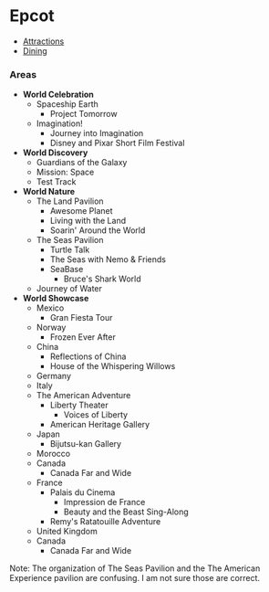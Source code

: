 # Epcot

- [Attractions](https://github.com/asemanko/travel-plans/blob/master/destination/north-america/usa/fl/disney-world/epcot/epcot-attractions.md)
- [Dining](https://github.com/asemanko/travel-plans/blob/master/destination/north-america/usa/fl/disney-world/epcot/epcot-dining.md)


### Areas

- **World Celebration**
  - Spaceship Earth
    - Project Tomorrow
  - Imagination!
    - Journey into Imagination
    - Disney and Pixar Short Film Festival
- **World Discovery**
  - Guardians of the Galaxy
  - Mission: Space
  - Test Track
- **World Nature**
  - The Land Pavilion
    - Awesome Planet
    - Living with the Land
    - Soarin' Around the World
  - The Seas Pavilion
    - Turtle Talk
    - The Seas with Nemo & Friends
    - SeaBase
      - Bruce's Shark World
  - Journey of Water
- **World Showcase**
  - Mexico
    - Gran Fiesta Tour
  - Norway
    - Frozen Ever After
  - China
    - Reflections of China
    - House of the Whispering Willows
  - Germany
  - Italy
  - The American Adventure
    - Liberty Theater
      - Voices of Liberty
    - American Heritage Gallery
  - Japan
    - Bijutsu-kan Gallery
  - Morocco
  - Canada
    - Canada Far and Wide
  - France
    - Palais du Cinema
      - Impression de France
      - Beauty and the Beast Sing-Along
    - Remy's Ratatouille Adventure
  - United Kingdom
  - Canada
    - Canada Far and Wide

Note: The organization of The Seas Pavilion and the The American Experience pavilion are confusing. I am not sure those are correct.